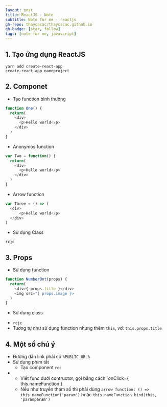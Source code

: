 ```yaml
---
layout: post
title: ReactJS - Note
subtitle: Note for me - reactjs
gh-repo: thaycacac/thaycacac.github.io
gh-badge: [star, follow]
tags: [note for me, javascript]
---
```


## 1. Tạo ứng dụng ReactJS

```
yarn add create-react-app
create-react-app nameproject
```

## 2. Componet
* Tạo function bình thường

```javascript
function One() {
  return(
    <div>
      <p>Hello world</p>
    </div>
  )
}
```

* Anonymos function

```javascript
var Two = function() { 
  return(
    <div>
      <p>Hello world</p>
    </div>
  )
}
```

* Arrow function

```javascript
var Three = () => (
  <div>
      <p>Hello world</p>
  </div>
)
```
* Sử dụng Class

`rcjc`





## 3. Props

* Sử dụng function
  
```javascript
function NumberOnt(props) {
  return(
    <div>{ props.title }</div>
    <img src="{ props.image }>
  )
}
```

* Sử dụng class

- `rcjc`
- Tương tự như sử dụng function nhưng thêm `this`, vd: `this.props.title`

## 4. Một số chú ý

* Đường dẫn link phải có `%PUBLIC_URL%`
* Sử dụng phím tắt
  - Tạo component `rcc`
* - Viết func dưới contructor, gọi bẳng cách `onClick={ this.nameFunction }
  - Nếu như truyền tham số thì phải dùng `arrow function: () => this.nameFunction('param')` hoặc  `this.nameFunction.bind(this, 'paramparam') `

